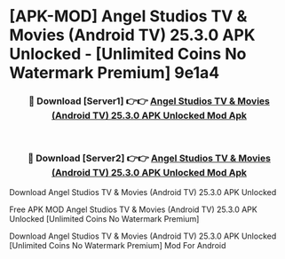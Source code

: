 # [APK-MOD] Angel Studios  TV & Movies (Android TV) 25.3.0 APK Unlocked - [Unlimited Coins No Watermark Premium] 9e1a4



<div align="center">
<h3>🔴 Download [Server1] 👉👉 <a href="https://momento.my/?title=Angel_Studios__TV_&_Movies_(Android_TV)_25.3.0_APK_Unlocked">Angel Studios  TV & Movies (Android TV) 25.3.0 APK Unlocked Mod Apk</a></h3><br>

<h3>🔴 Download [Server2] 👉👉 <a href="https://momento.my/?title=Angel_Studios__TV_&_Movies_(Android_TV)_25.3.0_APK_Unlocked">Angel Studios  TV & Movies (Android TV) 25.3.0 APK Unlocked Mod Apk</a></h3>
</div>



Download Angel Studios  TV & Movies (Android TV) 25.3.0 APK Unlocked 

Free APK MOD Angel Studios  TV & Movies (Android TV) 25.3.0 APK Unlocked [Unlimited Coins No Watermark Premium]

Download Angel Studios  TV & Movies (Android TV) 25.3.0 APK Unlocked [Unlimited Coins No Watermark Premium] Mod For Android
